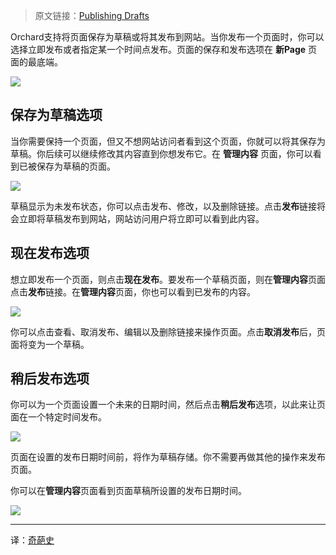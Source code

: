 <!--链接集合-->
<!--URL域 http://docs.orchardproject.net/en/latest -->
[000]: http://www.shisujie.com
[001]: http://docs.orchardproject.net/en/latest/Documentation/Saving-scheduling-and-publishing-drafts/

<!--图片链接集合-->
[101]: http://docs.orchardproject.net/en/latest/Upload/screenshots_675/draftpublish.PNG
[102]: http://docs.orchardproject.net/en/latest/Upload/screenshots_675/draftunpublish.PNG
[103]: http://docs.orchardproject.net/en/latest/Upload/screenshots_675/draftpublished.PNG
[104]: http://docs.orchardproject.net/en/latest/Upload/screenshots_675/publishlater.PNG
[105]: http://docs.orchardproject.net/en/latest/Upload/screenshots_675/pagepublishlater.PNG


> 原文链接：[Publishing Drafts][001]

Orchard支持将页面保存为草稿或将其发布到网站。当你发布一个页面时，你可以选择立即发布或者指定某一个时间点发布。页面的保存和发布选项在 **新Page** 页面的最底端。

![][101]

## 保存为草稿选项

当你需要保持一个页面，但又不想网站访问者看到这个页面，你就可以将其保存为草稿。你后续可以继续修改其内容直到你想发布它。在 **管理内容** 页面，你可以看到已被保存为草稿的页面。

![][102]

草稿显示为未发布状态，你可以点击发布、修改，以及删除链接。点击**发布**链接将会立即将草稿发布到网站，网站访问用户将立即可以看到此内容。

## 现在发布选项

想立即发布一个页面，则点击**现在发布**。要发布一个草稿页面，则在**管理内容**页面点击**发布**链接。在**管理内容**页面，你也可以看到已发布的内容。

![][103]

你可以点击查看、取消发布、编辑以及删除链接来操作页面。点击**取消发布**后，页面将变为一个草稿。

## 稍后发布选项

你可以为一个页面设置一个未来的日期时间，然后点击**稍后发布**选项，以此来让页面在一个特定时间发布。

![][104]

页面在设置的发布日期时间前，将作为草稿存储。你不需要再做其他的操作来发布页面。

你可以在**管理内容**页面看到页面草稿所设置的发布日期时间。

![][105]

***
译：[奇葩史][000]